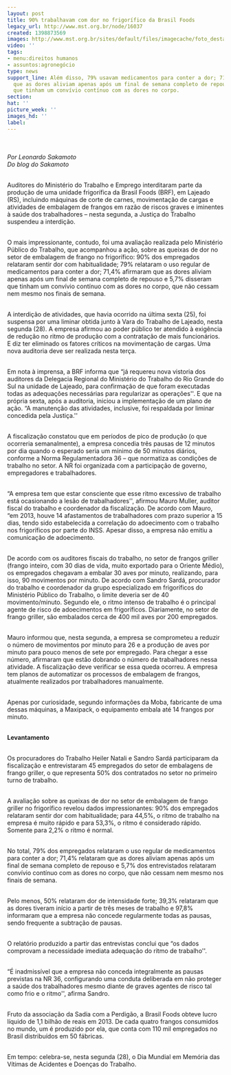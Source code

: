 ```yaml
---
layout: post
title: 90% trabalhavam com dor no frigorífico da Brasil Foods
legacy_url: http://www.mst.org.br/node/16037
created: 1398873569
images: http://www.mst.org.br/sites/default/files/imagecache/foto_destaque/frigorifico.jpg
video: ''
tags:
- menu:direitos humanos
- assuntos:agronegócio
type: news
support_line: Além disso, 79% usavam medicamentos para conter a dor; 71,4% afirmaram
  que as dores aliviam apenas após um final de semana completo de repouso e 5,7% disseram
  que tinham um convívio contínuo com as dores no corpo.
section: 
hat: ''
picture_week: ''
images_hd: ''
label: 
---
```

<p><br><em><br>Por Leonardo Sakamoto<br>Do blog do Sakamoto<br><br type="_moz"></em></p><p>Auditores do Ministério do Trabalho e Emprego interditaram parte da produção de uma unidade frigorífica da Brasil Foods (BRF), em Lajeado (RS), incluindo máquinas de corte de carnes, movimentação de cargas e atividades de embalagem de frangos em razão de riscos graves e iminentes à saúde dos trabalhadores – nesta segunda, a Justiça do Trabalho suspendeu a interdição.</p><p><br>O mais impressionante, contudo, foi uma avaliação realizada pelo Ministério Público do Trabalho, que acompanhou a ação, sobre as queixas de dor no setor de embalagem de frango no frigorífico: 90% dos empregados relataram sentir dor com habitualidade; 79% relataram o uso regular de medicamentos para conter a dor; 71,4% afirmaram que as dores aliviam apenas após um final de semana completo de repouso e 5,7% disseram que tinham um convívio contínuo com as dores no corpo, que não cessam nem mesmo nos finais de semana.</p><p><br>A interdição de atividades, que havia ocorrido na última sexta (25), foi suspensa por uma liminar obtida junto à Vara do Trabalho de Lajeado, nesta segunda (28). A empresa afirmou ao poder público ter atendido à exigência de redução no ritmo de produção com a contratação de mais funcionários. E diz ter eliminado os fatores críticos na movimentação de cargas. Uma nova auditoria deve ser realizada nesta terça.</p><p><br>Em nota à imprensa, a BRF informa que “já requereu nova vistoria dos auditores da Delegacia Regional do Ministério do Trabalho do Rio Grande do Sul na unidade de Lajeado, para confirmação de que foram executadas todas as adequações necessárias para regularizar as operações''. E que na própria sexta, após a auditoria, iniciou a implementação de um plano de ação. “A manutenção das atividades, inclusive, foi respaldada por liminar concedida pela Justiça.''</p><p><br>A fiscalização constatou que em períodos de pico de produção (o que ocorreria semanalmente), a empresa concedia três pausas de 12 minutos por dia quando o esperado seria um mínimo de 50 minutos diários, conforme a Norma Regulamentadora 36 – que normatiza as condições de trabalho no setor. A NR foi organizada com a participação de governo, empregadores e trabalhadores.</p><p><br>“A empresa tem que estar consciente que esse ritmo excessivo de trabalho está ocasionando a lesão de trabalhadores'', afirmou Mauro Muller, auditor fiscal do trabalho e coordenador da fiscalização. De acordo com Mauro, “em 2013, houve 14 afastamentos de trabalhadores com prazo superior a 15 dias, tendo sido estabelecida a correlação do adoecimento com o trabalho nos frigoríficos por parte do INSS. Apesar disso, a empresa não emitiu a comunicação de adoecimento.</p><p><br>De acordo com os auditores fiscais do trabalho, no setor de frangos griller (frango inteiro, com 30 dias de vida, muito exportado para o Oriente Médio), os empregados chegavam a embalar 30 aves por minuto, realizando, para isso, 90 movimentos por minuto. De acordo com Sandro Sardá, procurador do trabalho e coordenador da grupo especializado em frigoríficos do Ministério Público do Trabalho, o limite deveria ser de 40 movimento/minuto. Segundo ele, o ritmo intenso de trabalho é o principal agente de risco de adoecimentos em frigoríficos. Diariamente, no setor de frango griller, são embalados cerca de 400 mil aves por 200 empregados.</p><p><br>Mauro informou que, nesta segunda, a empresa se comprometeu a reduzir o número de movimentos por minuto para 26 e a produção de aves por minuto para pouco menos de sete por empregado. Para chegar a esse número, afirmaram que estão dobrando o número de trabalhadores nessa atividade. A fiscalização deve verificar se essa queda ocorreu. A empresa tem planos de automatizar os processos de embalagem de frangos, atualmente realizados por trabalhadores manualmente.</p><p><br>Apenas por curiosidade, segundo informações da Moba, fabricante de uma dessas máquinas, a Maxipack, o equipamento embala até 14 frangos por minuto.</p><p><br><strong>Levantamento</strong></p><p><br>Os procuradores do Trabalho Heiler Natali e Sandro Sardá participaram da fiscalização e entrevistaram 45 empregados do setor de embalagens de frango griller, o que representa 50% dos contratados no setor no primeiro turno de trabalho.</p><p><br>A avaliação sobre as queixas de dor no setor de embalagem de frango griller no frigorífico revelou dados impressionantes: 90% dos empregados relataram sentir dor com habitualidade; para 44,5%, o ritmo de trabalho na empresa é muito rápido e para 53,3%, o ritmo é considerado rápido. Somente para 2,2% o ritmo é normal.</p><p><br>No total, 79% dos empregados relataram o uso regular de medicamentos para conter a dor; 71,4% relataram que as dores aliviam apenas após um final de semana completo de repouso e 5,7% dos entrevistados relataram convívio contínuo com as dores no corpo, que não cessam nem mesmo nos finais de semana.</p><p><br>Pelo menos, 50% relataram dor de intensidade forte; 39,3% relataram que as dores tiveram início a partir de três meses de trabalho e 97,8% informaram que a empresa não concede regularmente todas as pausas, sendo frequente a subtração de pausas.</p><p><br>O relatório produzido a partir das entrevistas conclui que “os dados comprovam a necessidade imediata adequação do ritmo de trabalho''.</p><p><br>“É inadmissível que a empresa não conceda integralmente as pausas previstas na NR 36, configurando uma conduta deliberada em não proteger a saúde dos trabalhadores mesmo diante de graves agentes de risco tal como frio e o ritmo'', afirma Sandro.</p><p><br>Fruto da associação da Sadia com a Perdigão, a Brasil Foods obteve lucro líquido de 1,1 bilhão de reais em 2013. De cada quatro frangos consumidos no mundo, um é produzido por ela, que conta com 110 mil empregados no Brasil distribuídos em 50 fábricas.</p><p><br>Em tempo: celebra-se, nesta segunda (28), o Dia Mundial em Memória das Vítimas de Acidentes e Doenças do Trabalho.</p><p>&nbsp;</p><p>&nbsp;</p>
